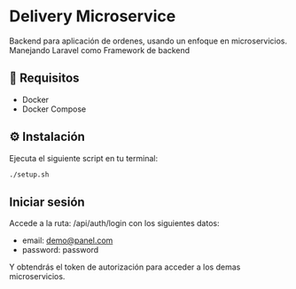 # Delivery Microservice
Backend para aplicación de ordenes, usando un enfoque en microservicios. Manejando Laravel como Framework de backend

## 🔧 Requisitos

- Docker
- Docker Compose

## ⚙️ Instalación

Ejecuta el siguiente script en tu terminal:

```bash
./setup.sh
```
## Iniciar sesión
Accede a la ruta: /api/auth/login con los siguientes datos:
- email: demo@panel.com
- password: password

Y obtendrás el token de autorización para acceder a los demas microservicios.

